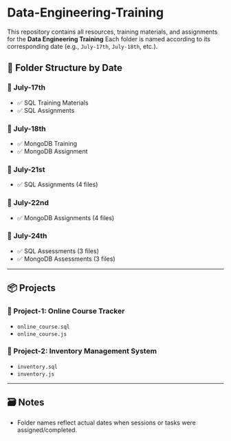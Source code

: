 # Data-Engineering-Training

This repository contains all resources, training materials, and assignments for the **Data Engineering Training** 
Each folder is named according to its corresponding date (e.g., `July-17th`, `July-18th`, etc.).

## 📅 Folder Structure by Date

### 📁 July-17th
- ✅ SQL Training Materials  
- ✅ SQL Assignments  

### 📁 July-18th
- ✅ MongoDB Training  
- ✅ MongoDB Assignment  

### 📁 July-21st
- ✅ SQL Assignments (4 files)

### 📁 July-22nd
- ✅ MongoDB Assignments (4 files)

### 📁 July-24th
- ✅ SQL Assessments (3 files)  
- ✅ MongoDB Assessments (3 files)

---

## 📦 Projects

### 📁 Project-1: Online Course Tracker
- `online_course.sql` 
- `online_course.js` 

### 📁 Project-2: Inventory Management System
- `inventory.sql` 
- `inventory.js` 

---

## 🗃️ Notes

- Folder names reflect actual dates when sessions or tasks were assigned/completed.


